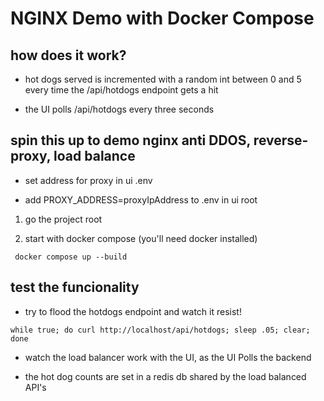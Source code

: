 # NGINX Demo with Docker Compose

## how does it work?

* hot dogs served is incremented with a random int between 0 and 5 every time the /api/hotdogs endpoint gets a hit

* the UI polls /api/hotdogs every three seconds

## spin this up to demo nginx anti DDOS, reverse-proxy, load balance

- set address for proxy in ui .env

- add PROXY_ADDRESS=proxyIpAddress to .env in ui root

1. go the project root

2. start with docker compose (you'll need docker installed)

` docker compose up --build`

## test the funcionality

* try to flood the hotdogs endpoint and watch it resist!

`while true; do curl http://localhost/api/hotdogs; sleep .05; clear; done`

* watch the load balancer work with the UI, as the UI Polls the backend

* the hot dog counts are set in a redis db shared by the load balanced API's 